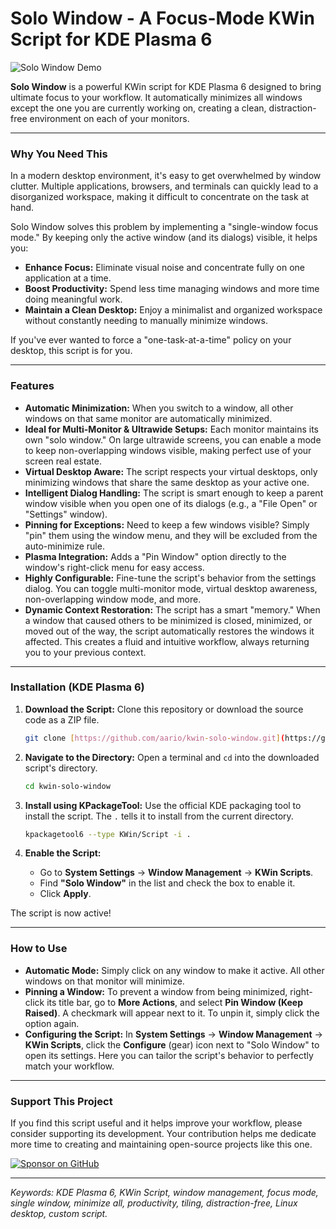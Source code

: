 # Solo Window - A Focus-Mode KWin Script for KDE Plasma 6

![Solo Window Demo](demo.gif)

**Solo Window** is a powerful KWin script for KDE Plasma 6 designed to bring ultimate focus to your workflow. It automatically minimizes all windows except the one you are currently working on, creating a clean, distraction-free environment on each of your monitors.

---

### Why You Need This

In a modern desktop environment, it's easy to get overwhelmed by window clutter. Multiple applications, browsers, and terminals can quickly lead to a disorganized workspace, making it difficult to concentrate on the task at hand.

Solo Window solves this problem by implementing a "single-window focus mode." By keeping only the active window (and its dialogs) visible, it helps you:

-   **Enhance Focus:** Eliminate visual noise and concentrate fully on one application at a time.
-   **Boost Productivity:** Spend less time managing windows and more time doing meaningful work.
-   **Maintain a Clean Desktop:** Enjoy a minimalist and organized workspace without constantly needing to manually minimize windows.

If you've ever wanted to force a "one-task-at-a-time" policy on your desktop, this script is for you.

---

### Features

-   **Automatic Minimization:** When you switch to a window, all other windows on that same monitor are automatically minimized.
-   **Ideal for Multi-Monitor & Ultrawide Setups:** Each monitor maintains its own "solo window." On large ultrawide screens, you can enable a mode to keep non-overlapping windows visible, making perfect use of your screen real estate.
-   **Virtual Desktop Aware:** The script respects your virtual desktops, only minimizing windows that share the same desktop as your active one.
-   **Intelligent Dialog Handling:** The script is smart enough to keep a parent window visible when you open one of its dialogs (e.g., a "File Open" or "Settings" window).
-   **Pinning for Exceptions:** Need to keep a few windows visible? Simply "pin" them using the window menu, and they will be excluded from the auto-minimize rule.
-   **Plasma Integration:** Adds a "Pin Window" option directly to the window's right-click menu for easy access.
-   **Highly Configurable:** Fine-tune the script's behavior from the settings dialog. You can toggle multi-monitor mode, virtual desktop awareness, non-overlapping window mode, and more.
-   **Dynamic Context Restoration:** The script has a smart "memory." When a window that caused others to be minimized is closed, minimized, or moved out of the way, the script automatically restores the windows it affected. This creates a fluid and intuitive workflow, always returning you to your previous context.

---

### Installation (KDE Plasma 6)

1.  **Download the Script:**
    Clone this repository or download the source code as a ZIP file.
    ```bash
    git clone [https://github.com/aario/kwin-solo-window.git](https://github.com/aario/kwin-solo-window.git)
    ```

2.  **Navigate to the Directory:**
    Open a terminal and `cd` into the downloaded script's directory.
    ```bash
    cd kwin-solo-window
    ```

3.  **Install using KPackageTool:**
    Use the official KDE packaging tool to install the script. The `.` tells it to install from the current directory.
    ```bash
    kpackagetool6 --type KWin/Script -i .
    ```

4.  **Enable the Script:**
    -   Go to **System Settings** -> **Window Management** -> **KWin Scripts**.
    -   Find **"Solo Window"** in the list and check the box to enable it.
    -   Click **Apply**.

The script is now active!

---

### How to Use

-   **Automatic Mode:** Simply click on any window to make it active. All other windows on that monitor will minimize.
-   **Pinning a Window:** To prevent a window from being minimized, right-click its title bar, go to **More Actions**, and select **Pin Window (Keep Raised)**. A checkmark will appear next to it. To unpin it, simply click the option again.
-   **Configuring the Script:** In **System Settings** -> **Window Management** -> **KWin Scripts**, click the **Configure** (gear) icon next to "Solo Window" to open its settings. Here you can tailor the script's behavior to perfectly match your workflow.

---

### Support This Project

If you find this script useful and it helps improve your workflow, please consider supporting its development. Your contribution helps me dedicate more time to creating and maintaining open-source projects like this one.

<a href="https://github.com/sponsors/aario" target="_blank">
  <img src="https://img.shields.io/badge/Sponsor_on_GitHub-❤-db61a2.svg?style=for-the-badge" alt="Sponsor on GitHub">
</a>

---

*Keywords: KDE Plasma 6, KWin Script, window management, focus mode, single window, minimize all, productivity, tiling, distraction-free, Linux desktop, custom script.*
